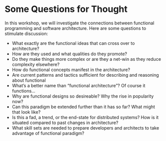 # Some Questions for Thought

In this workshop, we will investigate the connections between
functional programming and software architecture.  Here are some
questions to stimulate discussion:

* What exactly are the functional ideas that can cross over to architecture?
* How are they used and what qualities do they promote?
* Do they make things more complex or are they a net-win as they reduce
  complexity elsewhere? 
* How do functional concepts manifest in the architecture?
* Are current patterns and tactics sufficient for describing and reasoning
  about functional
* What’s a better name than “functional architecture”?  Of course it
  functions...
* Why are functional designs so desireable?  Why the rise in popularity now?
* Can this paradigm be extended further than it has so far?  What might that
  look like?
* Is this a fad, a trend, or the end-state for distributed systems?  How is it
  situated compared to past changes in architecture?
* What skill sets are needed to prepare developers and architects to take
  advantage of functional paradigm?

